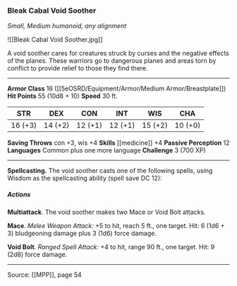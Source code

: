 ### Bleak Cabal Void Soother
_Small, Medium humanoid, any alignment_

![[Bleak Cabal Void Soother.jpg]]

A void soother cares for creatures struck by curses and the negative effects of the planes. These warriors go to dangerous planes and areas torn by conflict to provide relief to those they find there.




---

**Armor Class** 16 ([[5eOSRD/Equipment/Armor/Medium Armor/Breastplate]])
**Hit Points** 55 (10d8 + 10)
**Speed** 30 ft.

| STR     | DEX     | CON     | INT     | WIS     | CHA     |
|---------|---------|---------|---------|---------|---------|
| 16 (+3) | 14 (+2) | 12 (+1) | 12 (+1) | 15 (+2) | 10 (+0) |

**Saving Throws** con +3, wis +4
**Skills** [[medicine]] +4
**Passive Perception** 12
**Languages** Common plus one more language
**Challenge** 3 (700 XP)

---

**Spellcasting.** The void soother casts one of the following spells, using Wisdom as the spellcasting ability (spell save DC 12):

##### Actions
**Multiattack**. The void soother makes two Mace or Void Bolt attacks.

**Mace**. _Melee Weapon Attack:_ +5 to hit, reach 5 ft., one target. Hit: 6 (1d6 + 3) bludgeoning damage plus 3 (1d6) force damage.

**Void Bolt**. _Ranged Spell Attack:_ +4 to hit, range 90 ft., one target. Hit: 9 (2d8) force damage.


---

Source: [[MPP]], page 54